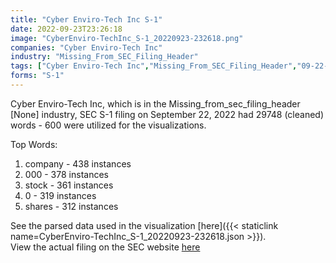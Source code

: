 ```yaml
---
title: "Cyber Enviro-Tech Inc S-1"
date: 2022-09-23T23:26:18
image: "CyberEnviro-TechInc_S-1_20220923-232618.png"
companies: "Cyber Enviro-Tech Inc"
industry: "Missing_From_SEC_Filing_Header"
tags: ["Cyber Enviro-Tech Inc","Missing_From_SEC_Filing_Header","09-22-2022","S-1"]
forms: "S-1"
---
```

Cyber Enviro-Tech Inc, which is in the Missing_from_sec_filing_header [None] industry, SEC S-1 filing on September 22, 2022 had 29748 (cleaned) words - 600 were utilized for the visualizations.

Top Words:
1. company - 438 instances
2. 000 - 378 instances
3. stock - 361 instances
4. 0 - 319 instances
5. shares - 312 instances


See the parsed data used in the visualization [here]({{< staticlink name=CyberEnviro-TechInc_S-1_20220923-232618.json >}}).  
View the actual filing on the SEC website [here](https://www.sec.gov/Archives/edgar/data/1935092/0001079973-22-001144.txt)